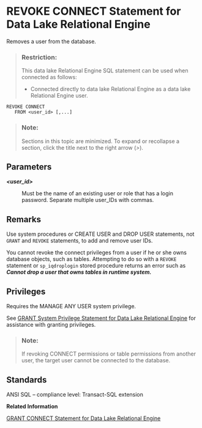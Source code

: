 <!-- loioa3e6a6f984f2101598d781f74cd67db4 -->

# REVOKE CONNECT Statement for Data Lake Relational Engine

Removes a user from the database.



> ### Restriction:  
> This data lake Relational Engine SQL statement can be used when connected as follows:
> 
> -   Connected directly to data lake Relational Engine as a data lake Relational Engine user.



```
REVOKE CONNECT
   FROM <user_id> [,...]
```



> ### Note:  
> Sections in this topic are minimized. To expand or recollapse a section, click the title next to the right arrow \(*\>*\).



<a name="loioa3e6a6f984f2101598d781f74cd67db4__IQ_Parameters"/>

## Parameters


<dl>
<dt><b>

*<user\_id\>*

</b></dt>
<dd>

Must be the name of an existing user or role that has a login password. Separate multiple user\_IDs with commas.



</dd>
</dl>



<a name="loioa3e6a6f984f2101598d781f74cd67db4__IQ_Usage"/>

## Remarks

Use system procedures or CREATE USER and DROP USER statements, not `GRANT` and `REVOKE` statements, to add and remove user IDs.

You cannot revoke the connect privileges from a user if he or she owns database objects, such as tables. Attempting to do so with a `REVOKE` statement or `sp_iqdroplogin` stored procedure returns an error such as ***Cannot drop a user that owns tables in runtime system.***



<a name="loioa3e6a6f984f2101598d781f74cd67db4__IQ_Permissions"/>

## Privileges

Requires the MANAGE ANY USER system privilege.

See [GRANT System Privilege Statement for Data Lake Relational Engine](grant-system-privilege-statement-for-data-lake-relational-engine-a3dfcb0.md) for assistance with granting privileges.

> ### Note:  
> If revoking CONNECT permissions or table permissions from another user, the target user cannot be connected to the database.



<a name="loioa3e6a6f984f2101598d781f74cd67db4__IQ_Standards"/>

## Standards

ANSI SQL – compliance level: Transact-SQL extension

**Related Information**  


[GRANT CONNECT Statement for Data Lake Relational Engine](grant-connect-statement-for-data-lake-relational-engine-a3e04cc.md "Create a new user, and can also be used to change a password. However, it is recommended that you use the CREATE USER statement to create users instead of the GRANT CONNECT statement.")

